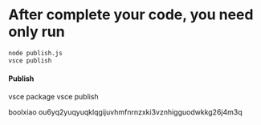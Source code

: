 # After complete your code, you need only run 
``` bash
node publish.js
vsce publish
```
#### Publish
vsce package
vsce publish

boolxiao
ou6yq2yuqyuqklqgijuvhmfnrnzxki3vznhigguodwkkg26j4m3q
